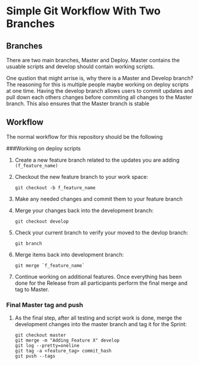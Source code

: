 # Simple Git Workflow With Two Branches

Branches
--------

There are two main branches, Master and Deploy. Master contains the usuable
scripts and develop should contain working scripts.

One qustion that might arrise is, why there is a Master and Develop branch?  The 
reasoning for this is multiple people maybe working on deploy scripts at one time. 
Having the develop branch allows users to commit updates and pull down each others 
changes before commiting all changes to the Master branch. This also ensures that the Master branch is stable

Workflow
--------

The normal workflow for this repository should be the following

###Working on deploy scripts

1. Create a new feature branch related to the updates you are adding `(f_feature_name)`
1. Checkout the new feature branch to your work space:

    ```
    git checkout -b f_feature_name
    ```

1. Make any needed changes and commit them to your feature branch
1. Merge your changes back into the development branch:

    ```
    git checkout develop
    ```

1. Check your current branch to verify your moved to the devlop branch:

    ``` 
    git branch
    ```

1. Merge items back into development branch:

    ```
    git merge `f_feature_name`
    ```

1. Continue working on additional features.  Once everything has been done for the Release from all 
   participants perform the final merge and tag to Master.
   
### Final Master tag and push

1. As the final step, after all testing and script work is done, merge the development changes 
   into the master branch and tag it for the Sprint:

    ```
    git checkout master
    git merge -m "Adding Feature X" develop
    git log --pretty=oneline
    git tag -a <feature_tag> commit_hash
    git push --tags
    ```

